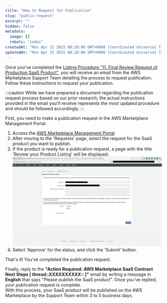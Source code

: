 ```yaml
---
title: "How to Request for Publication"
slug: "public-request"
excerpt: ""
hidden: false
metadata:
  image: []
  robots: "index"
createdAt: "Mon Apr 15 2025 08:20:00 GMT+0000 (Coordinated Universal Time)"
updatedAt: "Mon Apr 15 2025 08:20:00 GMT+0000 (Coordinated Universal Time)"
---
```

Once you've completed the [Listing Procedure "11. Final Review Request of Production SaaS Product"](/docs/part-4/aws-marketplace-integration/aws-marketplace-integration), you will receive an email from the AWS Marketplace Support Team detailing the process to request publication. Follow these instructions to request your publication.

:::caution
While we have prepared a document regarding the publication request process based on our prior research, the actual instructions provided in the email you'll receive represents the most updated procedure and should be followed accordingly.
:::

First, you need to make a publication request in the AWS Marketplace Management Portal.

1. Access the <a href="https://aws.amazon.com/marketplace/management/homepage" target="_blank">AWS Marketplace Management Portal</a>
2. After moving to the 'Requests' page, select the request for the SaaS product you want to publish.
3. If the product is ready for a publication request, a page with the title 'Review your Product Listing' will be displayed.
  ![public-request-1](/img/part-4/aws-marketplace-integration/supplementary/public-request-1.png)
4. Select 'Approve' for the status, and click the 'Submit' button.

That's it! You've completed the publication request.

Finally, reply to the **"Action Required: AWS Marketplace SaaS Contract Next Steps [ thread::XXXXXXXXXX:: ]"** email by writing a message in **English** that says "Please publish the SaaS product". Once you've replied, your publication request is complete.  
With this process, your SaaS product will be published on the AWS Marketplace by the Support Team within 3 to 5 business days.
